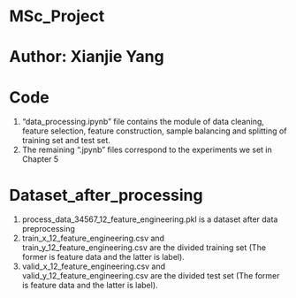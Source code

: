 # MSc_Project
# Author: Xianjie Yang
# Code
1. “data_processing.ipynb” file contains the module of data cleaning, feature selection, feature construction, sample balancing and splitting of training set and test set.
2. The remaining “.jpynb” files correspond to the experiments we set in Chapter 5
# Dataset_after_processing
1. process_data_34567_12_feature_engineering.pkl is a dataset after data preprocessing
2. train_x_12_feature_engineering.csv and train_y_12_feature_engineering.csv are the divided training set (The former is feature data and the latter is label).
3. valid_x_12_feature_engineering.csv and valid_y_12_feature_engineering.csv are the divided test set (The former is feature data and the latter is label).
